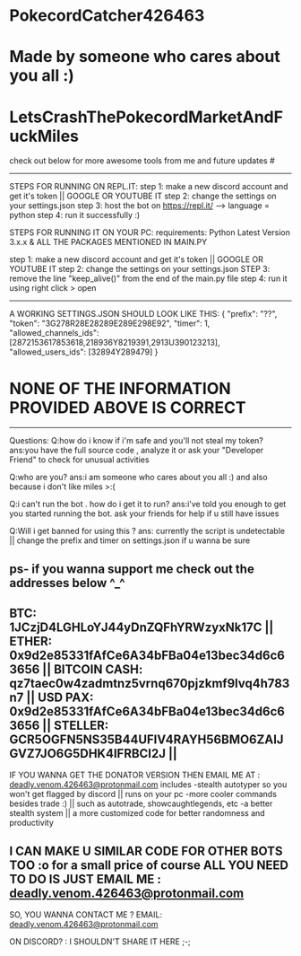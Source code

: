 # PokecordCatcher426463
# Made by someone who cares about you all :)
# LetsCrashThePokecordMarketAndFuckMiles

check out below for more awesome tools from me and future updates #

---------------------------------------------------------------------

STEPS FOR RUNNING ON REPL.IT:
  step 1: make a new discord account and get it's token || GOOGLE OR YOUTUBE IT
  step 2: change the settings on your settings.json
  step 3: host the bot on https://repl.it/ --> language = python
  step 4: run it successfully :)

STEPS FOR RUNNING IT ON YOUR PC:
      requirements: Python Latest Version 3.x.x & ALL THE PACKAGES MENTIONED IN MAIN.PY

  step 1: make a new discord account and get it's token || GOOGLE OR YOUTUBE IT
  step 2: change the settings on your settings.json
  STEP 3: remove the line "keep_alive()" from the end of the main.py file 
  step 4: run it using right click > open

---------------------------------------------------------------------

A WORKING SETTINGS.JSON SHOULD LOOK LIKE THIS:
  {
  "prefix": "??",
  "token": "3G278R28E28289E289E298E92",
  "timer": 1,
  "allowed_channels_ids": [2872153617853618,218936Y8219391,2913U390123213],
  "allowed_users_ids": [32894Y289479]
  }
  # NONE OF THE INFORMATION PROVIDED ABOVE IS CORRECT

---------------------------------------------------------------------

Questions:
  Q:how do i know if i'm safe and you'll not steal my token?
  ans:you have the full source code , analyze it or ask your "Developer Friend" to check for unusual activities 

  Q:who are you?
  ans:i am someone who cares about you all :) and also because i don't like miles >:(

  Q:i can't run the bot . how do i get it to run?
  ans:i've told you enough to get you started running the bot. ask your friends for help if u still have issues  

  Q:Will i get banned for using this ?
  ans: currently the script is undetectable || change the prefix and timer on settings.json if u wanna be sure

ps- if you wanna support me check out the addresses below ^_^
---------------------------------------------------------------------
BTC: 1JCzjD4LGHLoYJ44yDnZQFhYRWzyxNk17C ||
ETHER: 0x9d2e85331fAfCe6A34bFBa04e13bec34d6c63656 ||
BITCOIN CASH: qz7taec0w4zadmtnz5vrnq670pjzkmf9lvq4h783n7 ||
USD PAX: 0x9d2e85331fAfCe6A34bFBa04e13bec34d6c63656 ||
STELLER: GCR5OGFN5NS35B44UFIV4RAYH56BMO6ZAIJGVZ7JO6G5DHK4IFRBCI2J ||
---------------------------------------------------------------------

IF YOU WANNA GET THE DONATOR VERSION THEN EMAIL ME AT : deadly.venom.426463@protonmail.com
includes
  -stealth autotyper so you won't get flagged by discord || runs on your pc
  -more cooler commands besides trade :)  || such as autotrade, showcaughtlegends, etc
  -a better stealth system || a more customized code for better randomness and productivity

I CAN MAKE U SIMILAR CODE FOR OTHER BOTS TOO :o for a small price of course 
  ALL YOU NEED TO DO IS JUST EMAIL ME : deadly.venom.426463@protonmail.com
-----------------------------------------------------------------
SO, YOU WANNA CONTACT ME ?
EMAIL: deadly.venom.426463@protonmail.com

ON DISCORD? 
: I SHOULDN'T SHARE IT HERE ;-;    
